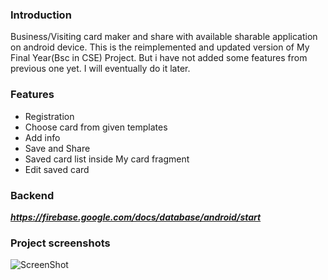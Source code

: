 ### Introduction
Business/Visiting card maker and share with available sharable application on android device. This is the reimplemented and updated version of My Final Year(Bsc in CSE) Project. But i have not added some features from previous one yet. I will eventually do it later.

### Features
- Registration
- Choose card from given templates
- Add info
- Save and Share
- Saved card list inside My card fragment
- Edit saved card

### Backend
***https://firebase.google.com/docs/database/android/start***

### Project screenshots
![ScreenShot](https://firebasestorage.googleapis.com/v0/b/cardmaker-7c017.appspot.com/o/screenshot%2Fcardmaker.jpeg?alt=media&token=2ba2c62d-0415-4a2c-aff5-6c795c97867e)


